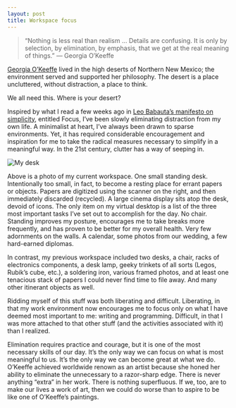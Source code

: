 ```yaml
---
layout: post
title: Workspace focus
---
```


> “Nothing is less real than realism … Details are confusing. It is only by selection, by elimination, by emphasis, that we get at the real meaning of things.” — Georgia O’Keeffe

[Georgia O’Keeffe](http://www.okeeffemuseum.org/biography.html) lived in the high deserts of Northern New Mexico; the environment served and supported her philosophy. The desert is a place uncluttered, without distraction, a place to think.

We all need this. Where is your desert?

Inspired by what I read a few weeks ago in [Leo Babauta’s manifesto on simplicity](http://focusmanifesto.com/), entitled Focus, I’ve been slowly eliminating distraction from my own life. A minimalist at heart, I’ve always been drawn to sparse environments. Yet, it has required considerable encouragement and inspiration for me to take the radical measures necessary to simplify in a meaningful way. In the 21st century, clutter has a way of seeping in.

<img src="http://sean.voisen.org/images/workspace_032011.jpg" alt="My desk" class="framed" />

Above is a photo of my current workspace. One small standing desk. Intentionally too small, in fact, to become a resting place for errant papers or objects. Papers are digitized using the scanner on the right, and then immediately discarded (recycled). A large cinema display sits atop the desk, devoid of icons. The only item on my virtual desktop is a list of the three most important tasks I’ve set out to accomplish for the day. No chair. Standing improves my posture, encourages me to take breaks more frequently, and has proven to be better for my overall health. Very few adornments on the walls. A calendar, some photos from our wedding, a few hard-earned diplomas.

In contrast, my previous workspace included two desks, a chair, racks of electronics components, a desk lamp, geeky trinkets of all sorts (Legos, Rubik’s cube, etc.), a soldering iron, various framed photos, and at least one tenacious stack of papers I could never find time to file away. And many other itinerant objects as well.

Ridding myself of this stuff was both liberating and difficult. Liberating, in that my work environment now encourages me to focus only on what I have deemed most important to me: writing and programming. Difficult, in that I was more attached to that other stuff (and the activities associated with it) than I realized.

Elimination requires practice and courage, but it is one of the most necessary skills of our day. It’s the only way we can focus on what is most meaningful to us. It’s the only way we can become great at what we do. O’Keeffe achieved worldwide renown as an artist because she honed her ability to eliminate the unnecessary to a razor-sharp edge. There is never anything “extra” in her work. There is nothing superfluous. If we, too, are to make our lives a work of art, then we could do worse than to aspire to be like one of O’Keeffe’s paintings.


